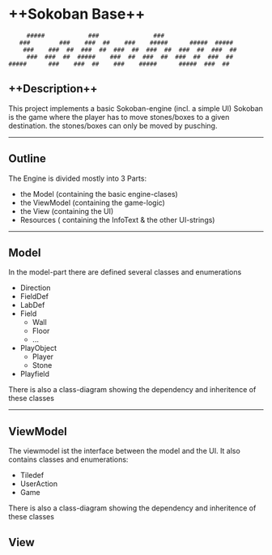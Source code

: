 ﻿# ++Sokoban Base++

	     #####            ###               ###
	   ###        ###    ###  ##    ###    #####      #####  #####
	    ###    ###  ##  ###  ##  ###  ##  ###  ##  ###  ##  ###  ##
	     ###  ###  ##  #####    ###  ##  ###  ##  ###  ##  ###  ##
	#####      ###    ###  ##    ###    #####      #####  ###  ##

## ++Description++

This project implements a basic Sokoban-engine (incl. a simple UI)
Sokoban is the game where the player has to move stones/boxes to a given destination.
the stones/boxes can only be moved by pusching. 

---
## Outline 

The Engine is divided mostly into 3 Parts:
* the Model (containing the basic engine-clases)
* the ViewModel (containing the game-logic)
* the View (containing the UI)
* Resources ( containing the InfoText & the other UI-strings)

---
## Model

In the model-part there are defined several classes and enumerations
* Direction
* FieldDef
* LabDef
* Field 
  * Wall
  * Floor
  * ...
* PlayObject
  * Player
  * Stone
* Playfield 

There is also a class-diagram showing the dependency and inheritence of these classes

---
## ViewModel

The viewmodel ist the interface between the model and the UI. It also contains classes and enumerations:
* Tiledef
* UserAction
* Game

There is also a class-diagram showing the dependency and inheritence of these classes

## View


